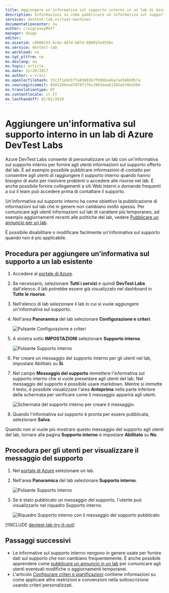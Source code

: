 ```yaml
---
title: Aggiungere un'informativa sul supporto interno in un lab di Azure DevTest Labs | Microsoft Docs
description: Informazioni su come pubblicare un'informativa sul supporto interno in un lab di Azure DevTest Labs
services: devtest-lab,virtual-machines
documentationcenter: na
author: craigcaseyMSFT
manager: douge
editor: 
ms.assetid: c9900333-6c5e-4d7d-b0f4-889015e9550c
ms.service: devtest-lab
ms.workload: na
ms.tgt_pltfrm: na
ms.devlang: na
ms.topic: article
ms.date: 12/20/2017
ms.author: v-craic
ms.openlocfilehash: 33c2f1e9d1ffa83003b7f0dbba46a7a4588dd57a
ms.sourcegitcommit: 85012dbead7879f1f6c2965daa61302eb78bd366
ms.translationtype: HT
ms.contentlocale: it-IT
ms.lasthandoff: 01/02/2018
---
```

# <a name="add-an-internal-support-statement-to-a-lab-in-azure-devtest-labs"></a>Aggiungere un'informativa sul supporto interno in un lab di Azure DevTest Labs

Azure DevTest Labs consente di personalizzare un lab con un'informativa sul supporto interno per fornire agli utenti informazioni sul supporto offerto dal lab. È ad esempio possibile pubblicare informazioni di contatto per consentire agli utenti di raggiungere il supporto interno quando hanno bisogno di aiuto per risolvere problemi o accedere alle risorse nel lab. È anche possibile fornire collegamenti a siti Web interni o domande frequenti a cui il team può accedere prima di contattare il supporto.

Un'informativa sul supporto interno ha come obiettivo la pubblicazione di informazioni sul lab che in genere non cambiano molto spesso. Per comunicare agli utenti informazioni sul lab di carattere più temporaneo, ad esempio aggiornamenti recenti alle politiche del lab, vedere [Pubblicare un annuncio per un lab](devtest-lab-announcements.md).

È possibile disabilitare o modificare facilmente un'informativa sul supporto quando non è più applicabile.

## <a name="steps-to-add-a-support-statement-to-an-existing-lab"></a>Procedura per aggiungere un'informativa sul supporto a un lab esistente

1. Accedere al [portale di Azure](http://go.microsoft.com/fwlink/p/?LinkID=525040).
1. Se necessario, selezionare **Tutti i servizi** e quindi **DevTest Labs** dall'elenco. Il lab potrebbe essere già visualizzato nel dashboard in **Tutte le risorse**.
1. Nell'elenco di lab selezionare il lab in cui si vuole aggiungere un'informativa sul supporto.  
1. Nell'area **Panoramica** del lab selezionare **Configurazione e criteri**.  

    ![Pulsante Configurazione e criteri](./media/devtest-lab-internal-support-message/devtestlab-config-and-policies.png)

1. A sinistra sotto **IMPOSTAZIONI** selezionare **Supporto interno**.

    ![Pulsante Supporto interno](./media/devtest-lab-internal-support-message/devtestlab-internal-support.png)

1. Per creare un messaggio del supporto interno per gli utenti nel lab, impostare Abilitato su **Sì**.

1. Nel campo **Messaggio del supporto** immettere l'informativa sul supporto interno che si vuole presentare agli utenti del lab. Nel messaggio del supporto è possibile usare markdown. Mentre si immette il testo, è possibile visualizzare l'area **Anteprima** nella parte inferiore della schermata per verificare come il messaggio apparirà agli utenti.

    ![Schermata del supporto interno per creare il messaggio.](./media/devtest-lab-internal-support-message/devtestlab-add-support-statement.png)


1. Quando l'informativa sul supporto è pronta per essere pubblicata, selezionare **Salva**.

Quando non si vuole più mostrare questo messaggio del supporto agli utenti del lab, tornare alla pagina **Supporto interno** e impostare **Abilitato** su **No**.

## <a name="steps-for-users-to-view-the-support-message"></a>Procedura per gli utenti per visualizzare il messaggio del supporto

1. Nel [portale di Azure](http://go.microsoft.com/fwlink/p/?LinkID=525040) selezionare un lab.

1. Nell'area **Panoramica** del lab selezionare **Supporto interno**.  

    ![Pulsante Supporto interno](./media/devtest-lab-internal-support-message/devtestlab-internal-support.png)


1. Se è stato pubblicato un messaggio del supporto, l'utente può visualizzarlo nel riquadro Supporto interno.

    ![Riquadro Supporto interno con il messaggio del supporto pubblicato](./media/devtest-lab-internal-support-message/devtestlab-view-suport-statement.png)

[!INCLUDE [devtest-lab-try-it-out](../../includes/devtest-lab-try-it-out.md)]

## <a name="next-steps"></a>Passaggi successivi
* Le informative sul supporto interno vengono in genere usate per fornire dati sul supporto che non cambiano frequentemente. È anche possibile apprendere come [pubblicare un annuncio in un lab](devtest-lab-announcements.md) per comunicare agli utenti eventuali modifiche o aggiornamenti temporanei.
* L'articolo [Configurare criteri e pianificazioni](devtest-lab-set-lab-policy.md) contiene informazioni su come applicare altre restrizioni e convenzioni nella sottoscrizione usando criteri personalizzati.
